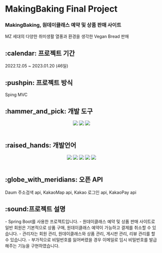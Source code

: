 # MakingBaking Final Project

<h3>MakingBaking, 원데이클래스 예약 및 상품 판매 사이트</h3>
<p>MZ 세대의 다양한 취미생활 열풍과 환경을 생각한 Vegan Bread 판매</p>
<h2>:calendar: 프로젝트 기간</h2>
2022.12.05 ~ 2023.01.20 (46일)
<br>
<h2>:pushpin: 프로젝트 방식</h2>
Sping MVC
<br>
<h2>:hammer_and_pick: 개발 도구</h2>
<div align="center">
	<img src="https://img.shields.io/badge/Spring-6DB33F?style=flat&logo=Spring&logoColor=white"/>
  <img src="https://img.shields.io/badge/MySQL-4479A1?style=flat&logo=MySQL&logoColor=white"/>
  <img src="https://img.shields.io/badge/Visual Studio Code-007ACC?style=flat&logo=Visual Studio Code&logoColor=white"/>
</div>
<br>
<h2>:raised_hands: 개발언어</h2>
<div align="center">
	<img src="https://img.shields.io/badge/JAVA-007396?style=for-the-badge&logo=java&logoColor=white">
	<img src="https://img.shields.io/badge/HTML5-E34F26?style=flat&logo=HTML5&logoColor=white"/>
	<img src="https://img.shields.io/badge/CSS3-1572B6?style=flat&logo=CSS3&logoColor=white"/>
	<img src="https://img.shields.io/badge/JavaScript-F7DF1E?style=flat&logo=JavaScript&logoColor=white"/>
	<img src="https://img.shields.io/badge/jQuery-0769AD?style=flat&logo=jQuery&logoColor=white"/>
</div>
<br>
<h2>:globe_with_meridians: 오픈 API</h2>
Daum 주소검색 api, KakaoMap api, Kakao 로그인 api, KakaoPay api

<h2>:sound:프로젝트 설명</h2>
- Spring Boot를 사용한 프로젝트입니다.
- 원데이클래스 예약 및 상품 판매 사이트로 일반 회원은 기본적으로 상품 구매, 원데이클래스 예약이 가능하고 결제를 취소할 수 있습니다.
- 관리자는 회원 관리, 원데이클래스와 상품 관리, 게시판 관리, 리뷰 관리를 할 수 있습니다.
- 부가적으로 비밀번호를 잃어버렸을 경우 이메일로 임시 비밀번호를 발급해주는 기능을 구현하였습니다.

